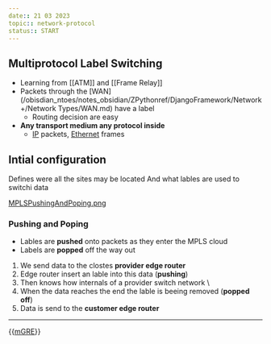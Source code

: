 ```yaml
---
date:: 21 03 2023
topic:: network-protocol
status:: START
---
```

## Multiprotocol Label Switching 

- Learning from [[ATM]] and [[Frame Relay]]
- Packets through the [WAN](/obisdian_ntoes/notes_obsidian/ZPythonref/DjangoFramework/Network+/Network Types/WAN.md) have a label
	- Routing decision are easy
- **Any transport medium any protocol inside** 
	- [IP](/obisdian_ntoes/notes_obsidian/ZPythonref/DjangoFramework/Network+/Ref_OSI/IP.md) packets, [Ethernet](/obisdian_ntoes/notes_obsidian/ZPythonref/DjangoFramework/Network+/Ref_OSI/Ethernet.md) frames
## Intial configuration 
Defines were all the sites may be located 
And what lables are used to switchi data 

[MPLSPushingAndPoping.png](/static/MPLSPushingAndPoping.png)
### Pushing and Poping 

- Lables are **pushed** onto packets as they enter the MPLS cloud
- Labels are **popped** off the way out

1. We send data to the clostes **provider edge router**
2. Edge router insert an lable into this data (**pushing**)
3. Then  knows how internals of a provider switch network \
4. When the data reaches the end the lable is beeing removed (**popped off**) 
5. Data is send to the **customer edge router**
$$ $$

---
{{[mGRE](/obisdian_ntoes/notes_obsidian/ZPythonref/DjangoFramework/Network+/Data/mGRE.md)}}